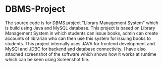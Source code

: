 # DBMS-Project
The source code is for DBMS project "Library Management System" which is build using Java and MySQL database.
This project is based on Library Management System in which students can issue books, admin can create accounts of librarian who can then 
use this system for issuing books to students. This project internally uses JAVA for frontend development and MySQl and JDBC for backend 
and database connectivity. I have also attached screenshot of the software which shows how it works at runtime which can be seen using 
Screenshot file.
